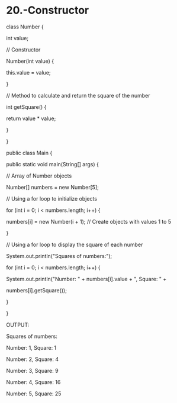 # 20.-Constructor
class Number {

int value;

// Constructor

Number(int value) {

this.value = value;

}

// Method to calculate and return the square of the number

int getSquare() {

return value * value;

}

}

public class Main {

public static void main(String[] args) {

// Array of Number objects

Number[] numbers = new Number[5];

// Using a for loop to initialize objects

for (int i = 0; i < numbers.length; i++) {

numbers[i] = new Number(i + 1); // Create objects with values 1 to 5

}

// Using a for loop to display the square of each number

System.out.println("Squares of numbers:");

for (int i = 0; i < numbers.length; i++) {

System.out.println("Number: " + numbers[i].value + ", Square: " +

numbers[i].getSquare());

}

}

OUTPUT:

Squares of numbers:

Number: 1, Square: 1

Number: 2, Square: 4

Number: 3, Square: 9

Number: 4, Square: 16

Number: 5, Square: 25
